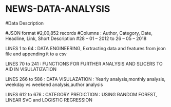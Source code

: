 # NEWS-DATA-ANALYSIS
#Data Description

#JSON format
#2,00,852 records
#Columns : Author, Category, Date, Headline, Link, Short Description
#28 – 01 – 2012 to  26 – 05 – 2018

LINES 1 to 64 : DATA ENGINEERING, Exrtracting data and features from json file and appending it to a csv

LINES 70 to 241 : FUNCTIONS FOR FURTHER ANALYSIS AND SLICERS TO AID IN VISULATIZATION

LINES 266 to 586 : DATA VISULAZATION : Yearly analysis,monthly analysis, weekday vs weekend analysis,author analysis

LINES 612 to 676 : CATEGORY PREDICTION : USING RANDOM FOREST, LINEAR SVC and LOGISTIC REGRESSION





